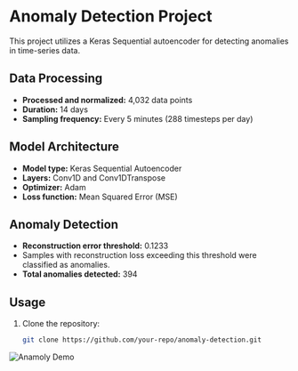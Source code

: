 # Anomaly Detection Project

This project utilizes a Keras Sequential autoencoder for detecting anomalies in time-series data.

## Data Processing

- **Processed and normalized:** 4,032 data points
- **Duration:** 14 days
- **Sampling frequency:** Every 5 minutes (288 timesteps per day)

## Model Architecture

- **Model type:** Keras Sequential Autoencoder
- **Layers:** Conv1D and Conv1DTranspose
- **Optimizer:** Adam
- **Loss function:** Mean Squared Error (MSE)

## Anomaly Detection

- **Reconstruction error threshold:** 0.1233
- Samples with reconstruction loss exceeding this threshold were classified as anomalies.
- **Total anomalies detected:** 394

## Usage

1. Clone the repository:
   ```bash
   git clone https://github.com/your-repo/anomaly-detection.git


 ![Anamoly Demo](https://github.com/harsh78621/Timeseries-anomaly-detection-model-in-streaming-online-applications/blob/main/Anamoly.gif?raw=true)
